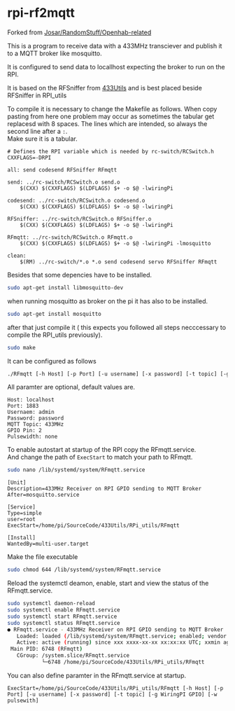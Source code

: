 # rpi-rf2mqtt

Forked from [Josar/RandomStuff/Openhab-related](https://github.com/Josar/RandomStuff/commit/9027887e253366108d4300731d4ae0029487d590)

This is a program to receive data with a 433MHz transciever and publish it to a MQTT broker like mosquitto.

It is configured to send data to locallhost expecting the broker to run on the RPI.

It is based on the RFSniffer from [433Utils](https://github.com/ninjablocks/433Utils) and is best placed beside RFSniffer in RPI_utils

To compile it is necessary to change the Makefile as follows.
When copy pasting from here one problem may occur as sometimes the tabular get replacesd with 8 spaces.
The lines which are intended, so always the second line after a `:`.  
Make sure it is a tabular.

```make
# Defines the RPI variable which is needed by rc-switch/RCSwitch.h
CXXFLAGS=-DRPI

all: send codesend RFSniffer RFmqtt

send: ../rc-switch/RCSwitch.o send.o
	$(CXX) $(CXXFLAGS) $(LDFLAGS) $+ -o $@ -lwiringPi

codesend: ../rc-switch/RCSwitch.o codesend.o
	$(CXX) $(CXXFLAGS) $(LDFLAGS) $+ -o $@ -lwiringPi

RFSniffer: ../rc-switch/RCSwitch.o RFSniffer.o
	$(CXX) $(CXXFLAGS) $(LDFLAGS) $+ -o $@ -lwiringPi

RFmqtt: ../rc-switch/RCSwitch.o RFmqtt.o
	$(CXX) $(CXXFLAGS) $(LDFLAGS) $+ -o $@ -lwiringPi -lmosquitto

clean:
	$(RM) ../rc-switch/*.o *.o send codesend servo RFSniffer RFmqtt
```

Besides that some depencies have to be installed.

```bash
sudo apt-get install libmosquitto-dev
```

when running mosquitto as broker on the pi it has also to be installed.

```bash
sudo apt-get install mosquitto
```

after that just compile it ( this expects you followed all steps necccessary to compile the RPI_utils previously).
```bash
sudo make
```

It can be configured as follows
```bash
./RFmqtt [-h Host] [-p Port] [-u username] [-x password] [-t topic] [-g WiringPI GPIO] [-w pulsewith]
```

All paramter are optional, default values are.
```
Host: localhost
Port: 1883
Usernaem: admin
Password: password
MQTT Topic: 433MHz
GPIO Pin: 2
Pulsewidth: none
```


To enable autostart at startup of the RPI copy the RFmqtt.service.  
And change the path of `ExecStart` to match your path to RFmqtt.

```bash
sudo nano /lib/systemd/system/RFmqtt.service
```
```
[Unit]
Description=433MHz Receiver on RPI GPIO sending to MQTT Broker
After=mosquitto.service

[Service]
Type=simple
user=root
ExecStart=/home/pi/SourceCode/433Utils/RPi_utils/RFmqtt

[Install]
WantedBy=multi-user.target

```


Make the file executable
```bash
sudo chmod 644 /lib/systemd/system/RFmqtt.service 
```

Reload the systemctl deamon, enable, start and view the status of the RFmqtt.service.
```bash
sudo systemctl daemon-reload
sudo systemctl enable RFmqtt.service
sudo systemctl start RFmqtt.service
sudo systemctl status RFmqtt.service
● RFmqtt.service - 433MHz Receiver on RPI GPIO sending to MQTT Broker
   Loaded: loaded (/lib/systemd/system/RFmqtt.service; enabled; vendor preset: enabled)
   Active: active (running) since xxx xxxx-xx-xx xx:xx:xx UTC; xxmin ago
 Main PID: 6748 (RFmqtt)
   CGroup: /system.slice/RFmqtt.service
           └─6748 /home/pi/SourceCode/433Utils/RPi_utils/RFmqtt
```

You can also define paramter in the RFmqtt.service at startup.
```
ExecStart=/home/pi/SourceCode/433Utils/RPi_utils/RFmqtt [-h Host] [-p Port] [-u username] [-x password] [-t topic] [-g WiringPI GPIO] [-w pulsewith]
```
